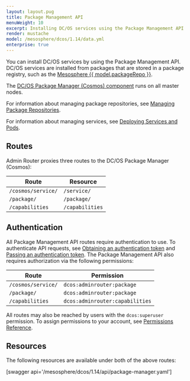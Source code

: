 ```yaml
---
layout: layout.pug
title: Package Management API
menuWeight: 10
excerpt: Installing DC/OS services using the Package Management API
render: mustache
model: /mesosphere/dcos/1.14/data.yml
enterprise: true
---
```


You can install DC/OS services by using the Package Management API. DC/OS services are installed from packages that are stored in a package registry, such as the [Mesosphere {{ model.packageRepo }}](/mesosphere/dcos/1.14/overview/concepts/#mesosphere-universe).

The [DC/OS Package Manager (Cosmos) component](/mesosphere/dcos/1.14/overview/architecture/components/#dcos-package-manager) runs on all master nodes.

For information about managing package repositories, see [Managing Package Repositories](/mesosphere/dcos/1.14/administering-clusters/repo/).

For information about managing services, see [Deploying Services and Pods](/mesosphere/dcos/1.14/deploying-services/).


## Routes
Admin Router proxies three routes to the DC/OS Package Manager (Cosmos):

| Route | Resource |
|-------|----------|
| `/cosmos/service/` | `/service/` |
| `/package/` | `/package/` |
| `/capabilities` | `/capabilities` |


## Authentication

All Package Management API routes require authentication to use. To authenticate API requests, see [Obtaining an authentication token](/mesosphere/dcos/1.14/security/ent/iam-api/#obtaining-an-authentication-token) and [Passing an authentication token](/mesosphere/dcos/1.14/security/ent/iam-api/#passing-an-authentication-token). The Package Management API also requires authorization via the following permissions:

| Route | Permission |
|-------|----------|
| `/cosmos/service/` | `dcos:adminrouter:package` |
| `/package/` | `dcos:adminrouter:package` |
| `/capabilities` | `dcos:adminrouter:capabilities` |

All routes may also be reached by users with the `dcos:superuser` permission. To assign permissions to your account, see [Permissions Reference](/mesosphere/dcos/1.14/security/ent/perms-reference/).


## Resources

The following resources are available under both of the above routes:

[swagger api='/mesosphere/dcos/1.14/api/package-manager.yaml']
